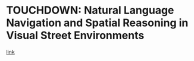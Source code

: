 # TOUCHDOWN: Natural Language Navigation and Spatial Reasoning in Visual Street Environments
[link](https://arxiv.org/pdf/1811.12354.pdf)
